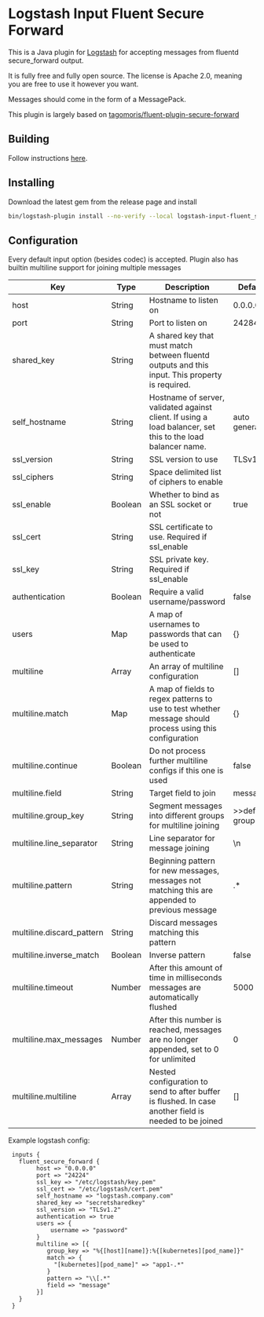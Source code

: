 # Logstash Input Fluent Secure Forward

This is a Java plugin for [Logstash](https://github.com/elastic/logstash) for accepting messages from fluentd secure_forward output.

It is fully free and fully open source. The license is Apache 2.0, meaning you are free to use it however you want.

Messages should come in the form of a MessagePack.

This plugin is largely based on [tagomoris/fluent-plugin-secure-forward](https://github.com/tagomoris/fluent-plugin-secure-forward)

## Building
Follow instructions [here](https://www.elastic.co/guide/en/logstash/7.2/java-input-plugin.html).

## Installing
Download the latest gem from the release page and install
```bash
bin/logstash-plugin install --no-verify --local logstash-input-fluent_secure_forward-1.0.0.gem
```

## Configuration

Every default input option (besides codec) is accepted.
Plugin also has builtin multiline support for joining multiple messages

| Key  | Type  | Description | Default | 
| -----|-------|-------------|-------- |
| host | String | Hostname to listen on | 0.0.0.0 |
| port | String | Port to listen on | 24284 |
| shared_key | String | A shared key that must match between fluentd outputs and this input. This property is required. |  |
| self_hostname | String | Hostname of server, validated against client.  If using a load balancer, set this to the load balancer name. | auto generated |
| ssl_version | String | SSL version to use | TLSv1.2 |
| ssl_ciphers | String | Space delimited list of ciphers to enable |  |
| ssl_enable | Boolean | Whether to bind as an SSL socket or not | true |
| ssl_cert | String | SSL certificate to use.  Required if ssl_enable |  |
| ssl_key | String | SSL private key.  Required if ssl_enable |  |
| authentication | Boolean | Require a valid username/password | false |
| users | Map | A map of usernames to passwords that can be used to authenticate | {} |
| multiline | Array | An array of multiline configuration | [] |
| multiline.match | Map | A map of fields to regex patterns to use to test whether message should process using this configuration | {} |
| multiline.continue | Boolean | Do not process further multiline configs if this one is used | false |
| multiline.field | String | Target field to join | message |
| multiline.group_key | String | Segment messages into different groups for multiline joining | >>default group<< |
| multiline.line_separator | String | Line separator for message joining | \n |
| multiline.pattern | String | Beginning pattern for new messages, messages not matching this are appended to previous message | .*
| multiline.discard_pattern | String | Discard messages matching this pattern | |
| multiline.inverse_match | Boolean | Inverse pattern | false |
| multiline.timeout | Number | After this amount of time in milliseconds messages are automatically flushed | 5000 |
| multiline.max_messages | Number | After this number is reached, messages are no longer appended, set to 0 for unlimited | 0 |
| multiline.multiline | Array | Nested configuration to send to after buffer is flushed.  In case another field is needed to be joined | [] |

  

Example logstash config: 
```
 inputs {
   fluent_secure_forward {
        host => "0.0.0.0"
        port => "24224"
        ssl_key => "/etc/logstash/key.pem"
        ssl_cert => "/etc/logstash/cert.pem"
        self_hostname => "logstash.company.com"
        shared_key => "secretsharedkey"
        ssl_version => "TLSv1.2"
        authentication => true
        users => { 
            username => "password"              
        } 
        multiline => [{
           group_key => "%{[host][name]}:%{[kubernetes][pod_name]}"
           match => {
             "[kubernetes][pod_name]" => "app1-.*"
           }
           pattern => "\\[.*"
           field => "message"
        }]
   }
 }
```

